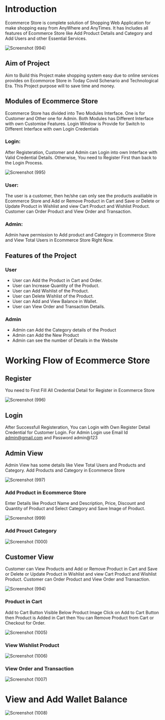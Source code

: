 # Introduction

Ecommerce Store is complete solution of Shopping Web Application for make shopping easy from AnyWhere and AnyTimes. It has Includes all features of Ecommerce Store like Add Product Details and Category and Add Users and other Essential Services.

![Screenshot (994)](https://user-images.githubusercontent.com/82401421/153702043-9cea4573-57b3-48ee-b88c-4ad3e439d480.png)


## Aim of Project

Aim to Build this Project make shopping system easy due to online services provides on Ecommorce Store in Today Covid Schenario and Technological Era.
This Project purpose will to save time and money.

## Modules of Ecommerce Store

Ecommerce Store has divided into Two Modules Interface. One is for Customer and Other one for Admin.
Both Modules has Different Interface with own Customise Features. 
Login Window is Provide for Switch to Different Interface with own Login Credentials

### Login:

After Registeration, Customer and Admin can Login into own Interface with Valid Credential Details. Otherwise, You need to Register First than back to the Login Process. 

![Screenshot (995)](https://user-images.githubusercontent.com/82401421/153718430-4316dcb9-67a5-49ab-9564-39bff263dd40.png)

### User:

The user is a customer, then he/she can only see the products availiable in Ecommerce Store and Add or Remove Product in Cart and Save or Delete or Update Product in Wishlist and view Cart Product and Wishlist Product. Customer can Order Product and View Order and Transaction.

### Admin:

Admin have permission to Add product and Category in Ecommerce Store and View Total Users in Ecommerce Store Right Now.


## Features of the Project

 ### User
 - User can Add the Product in Cart and Order. 
 - User can Increase Quantity of the Product.
 - User can Add Wishlist of the Product.
 - User can Delete Wishlist of the Product.
 - User can Add and View Balance in Wallet.
 - User can View Order and Transaction Details.
 
  ### Admin
  
  - Admin can Add the Category details of the Product
  - Admin can Add the New Product
  - Admin can see the number of Details in the Website


# Working Flow of Ecommerce Store

## Register

You need to First Fill All Credential Detail for Register in Ecommerce Store

![Screenshot (996)](https://user-images.githubusercontent.com/82401421/153720707-38882415-f2b6-4fa5-9f14-a98f9df23335.png)

## Login

After Successfull Registeration, You can Login with Own Register Detail Credential for Customer Login.
For Admin Login use Email Id admin@gmail.com and Password admin@123

## Admin View

Admin View has some details like View Total Users and Products and Category. Add Products and Category in Ecommerce Store

![Screenshot (997)](https://user-images.githubusercontent.com/82401421/153721159-32be2500-08ab-4143-b0bf-3fd82b64ea2a.png)

### Add Product in Ecommerce Store

Enter Details like Product Name and Description, Price, Discount and Quantity of Product and Select Category and Save Image of Product.

![Screenshot (999)](https://user-images.githubusercontent.com/82401421/153721606-84eaffec-480e-48e1-97a0-7a5913bec5f5.png)


### Add Prouct Category

![Screenshot (1000)](https://user-images.githubusercontent.com/82401421/153721346-6702f1da-80d1-41e9-99bc-c964458e20ac.png)

## Customer View

Customer can View Products and Add or Remove Product in Cart and Save or Delete or Update Product in Wishlist and view Cart Product and Wishlist Product. Customer can Order Product and View Order and Transaction.

![Screenshot (994)](https://user-images.githubusercontent.com/82401421/153721486-2211b03b-5471-46e0-852b-9a75e17c2633.png)

### Product in Cart

Add to Cart Button Visible Below Product Image Click on Add to Cart Button then Product is Added in Cart then You can Remove Product from Cart or Checkout for Order.

![Screenshot (1005)](https://user-images.githubusercontent.com/82401421/154108572-8aa1e5bf-cdbf-415f-a942-b2318352d817.png)

### View Wishlist Product

![Screenshot (1006)](https://user-images.githubusercontent.com/82401421/154108796-e74db286-9776-4fe1-992c-4b0928ca95d7.png)

### View Order and Transaction

![Screenshot (1007)](https://user-images.githubusercontent.com/82401421/154109002-1d4c8937-b55c-41e6-bcb7-97bdf7c1386c.png)

# View and Add Wallet Balance

![Screenshot (1008)](https://user-images.githubusercontent.com/82401421/154109250-69443296-4cf0-4d1d-bcf6-13663b168507.png)







